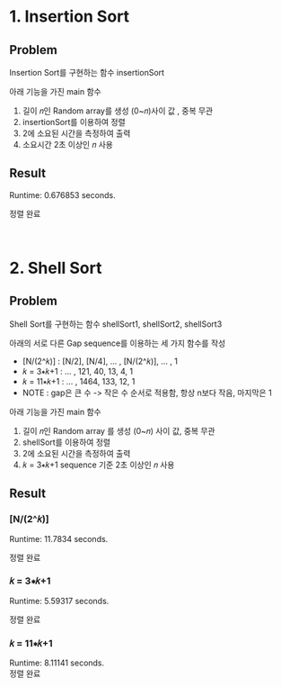 # 1. Insertion Sort
## Problem
Insertion Sort를 구현하는 함수 insertionSort

아래 기능을 가진 main 함수

1. 길이 𝑛인 Random array를 생성 (0~𝑛)사이 값 , 중복 무관
2. insertionSort를 이용하여 정렬
3. 2에 소요된 시간을 측정하여 출력
4. 소요시간 2초 이상인 𝑛 사용

## Result
Runtime: 0.676853 seconds.

정렬 완료

<br/>

# 2. Shell Sort
## Problem
Shell Sort를 구현하는 함수 shellSort1, shellSort2, shellSort3

아래의 서로 다른 Gap sequence를 이용하는 세 가지 함수를 작성

- [N/(2^𝑘)] : [N/2], [N/4], ... , [N/(2^𝑘)], ... , 1
- 𝑘 = 3∗𝑘+1 : ... , 121, 40, 13, 4, 1
- 𝑘 = 11∗𝑘+1 : ... , 1464, 133, 12, 1
- NOTE : gap은 큰 수 -> 작은 수 순서로 적용함, 항상 n보다 작음, 마지막은 1

아래 기능을 가진 main 함수

1. 길이 𝑛인 Random array 를 생성 (0~𝑛) 사이 값, 중복 무관
2. shellSort를 이용하여 정렬
3. 2에 소요된 시간을 측정하여 출력
4. 𝑘 = 3∗𝑘+1 sequence 기준 2초 이상인 𝑛 사용

## Result
### [N/(2^𝑘)]
Runtime: 11.7834 seconds.

정렬 완료

### 𝑘 = 3∗𝑘+1
Runtime: 5.59317 seconds.

정렬 완료

### 𝑘 = 11∗𝑘+1
Runtime: 8.11141 seconds.\
정렬 완료
